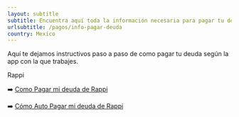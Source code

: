 ```yaml
---
layout: subtitle
subtitle: Encuentra aquí toda la información necesaria para pagar tu deuda
urlsubtitle: /pagos/info-pagar-deuda
country: Mexico
---
```

Aquí te dejamos instructivos paso a paso de como pagar tu deuda según la app con la que trabajes.

Rappi

➡️  [Como Pagar mi deuda de Rappi](https://pago46.com/como-pago-mi-deuda-de-rappi/)

➡️ [Cómo Auto Pagar mi deuda de Rappi](https://pago46.com/auto-paga-tu-deuda-de-rappi/)